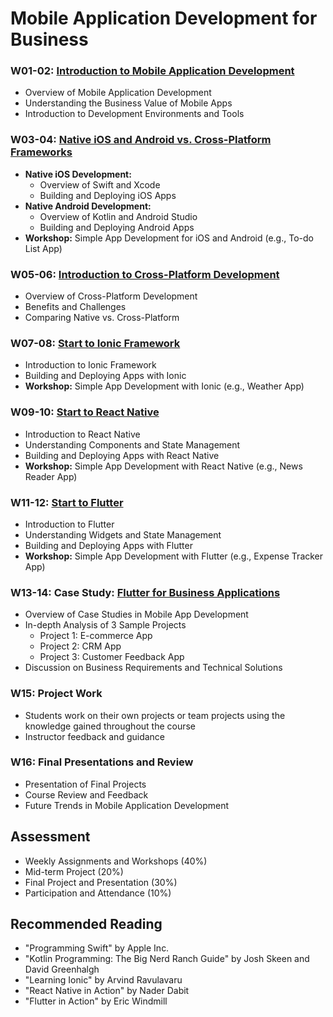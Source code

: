 # Mobile Application Development for Business

### W01-02: [Introduction to Mobile Application Development](Chapter01/README.md)
- Overview of Mobile Application Development
- Understanding the Business Value of Mobile Apps
- Introduction to Development Environments and Tools

### W03-04: [Native iOS and Android vs. Cross-Platform Frameworks](Chapter02/README.md)
- **Native iOS Development:**
  - Overview of Swift and Xcode
  - Building and Deploying iOS Apps
- **Native Android Development:**
  - Overview of Kotlin and Android Studio
  - Building and Deploying Android Apps
- **Workshop:** Simple App Development for iOS and Android (e.g., To-do List App)

### W05-06: [Introduction to Cross-Platform Development](Chapter03/README.md)
- Overview of Cross-Platform Development
- Benefits and Challenges
- Comparing Native vs. Cross-Platform

### W07-08: [Start to Ionic Framework](Chapter04/README.md)
- Introduction to Ionic Framework
- Building and Deploying Apps with Ionic
- **Workshop:** Simple App Development with Ionic (e.g., Weather App)

### W09-10: [Start to React Native](Chapter05/README.md)
- Introduction to React Native
- Understanding Components and State Management
- Building and Deploying Apps with React Native
- **Workshop:** Simple App Development with React Native (e.g., News Reader App)

### W11-12: [Start to Flutter](Chapter06/README.md)
- Introduction to Flutter
- Understanding Widgets and State Management
- Building and Deploying Apps with Flutter
- **Workshop:** Simple App Development with Flutter (e.g., Expense Tracker App)

### W13-14: Case Study: [Flutter for Business Applications](Chapter07/README.md)
- Overview of Case Studies in Mobile App Development
- In-depth Analysis of 3 Sample Projects
  - Project 1: E-commerce App
  - Project 2: CRM App
  - Project 3: Customer Feedback App
- Discussion on Business Requirements and Technical Solutions

### W15: Project Work
- Students work on their own projects or team projects using the knowledge gained throughout the course
- Instructor feedback and guidance

### W16: Final Presentations and Review
- Presentation of Final Projects
- Course Review and Feedback
- Future Trends in Mobile Application Development

## Assessment
- Weekly Assignments and Workshops (40%)
- Mid-term Project (20%)
- Final Project and Presentation (30%)
- Participation and Attendance (10%)

## Recommended Reading
- "Programming Swift" by Apple Inc.
- "Kotlin Programming: The Big Nerd Ranch Guide" by Josh Skeen and David Greenhalgh
- "Learning Ionic" by Arvind Ravulavaru
- "React Native in Action" by Nader Dabit
- "Flutter in Action" by Eric Windmill

